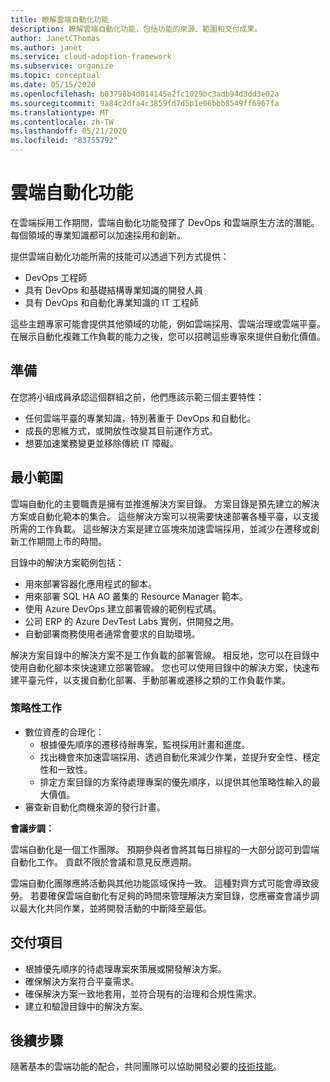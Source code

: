 ```yaml
---
title: 瞭解雲端自動化功能
description: 瞭解雲端自動化功能，包括功能的來源、範圍和交付成果。
author: JanetCThomas
ms.author: janet
ms.service: cloud-adoption-framework
ms.subservice: organize
ms.topic: conceptual
ms.date: 05/15/2020
ms.openlocfilehash: b03798b4d014145e2fc1029bc3adb94d3dd3e02a
ms.sourcegitcommit: 9a84c2dfa4c3859fd7d5b1e06bbb8549ff6967fa
ms.translationtype: MT
ms.contentlocale: zh-TW
ms.lasthandoff: 05/21/2020
ms.locfileid: "83755792"
---
```

# <a name="cloud-automation-functions"></a>雲端自動化功能

在雲端採用工作期間，雲端自動化功能發揮了 DevOps 和雲端原生方法的潛能。 每個領域的專業知識都可以加速採用和創新。

提供雲端自動化功能所需的技能可以透過下列方式提供：

- DevOps 工程師
- 具有 DevOps 和基礎結構專業知識的開發人員
- 具有 DevOps 和自動化專業知識的 IT 工程師

這些主題專家可能會提供其他領域的功能，例如雲端採用、雲端治理或雲端平臺。 在展示自動化複雜工作負載的能力之後，您可以招聘這些專家來提供自動化價值。

## <a name="preparation"></a>準備

在您將小組成員承認這個群組之前，他們應該示範三個主要特性：

- 任何雲端平臺的專業知識，特別著重于 DevOps 和自動化。
- 成長的思維方式，或開放性改變其目前運作方式。
- 想要加速業務變更並移除傳統 IT 障礙。

## <a name="minimum-scope"></a>最小範圍

雲端自動化的主要職責是擁有並推進解決方案目錄。 方案目錄是預先建立的解決方案或自動化範本的集合。 這些解決方案可以視需要快速部署各種平臺，以支援所需的工作負載。 這些解決方案是建立區塊來加速雲端採用，並減少在遷移或創新工作期間上市的時間。

目錄中的解決方案範例包括：

- 用來部署容器化應用程式的腳本。
- 用來部署 SQL HA AO 叢集的 Resource Manager 範本。
- 使用 Azure DevOps 建立部署管線的範例程式碼。
- 公司 ERP 的 Azure DevTest Labs 實例，供開發之用。
- 自動部署商務使用者通常會要求的自助環境。

解決方案目錄中的解決方案不是工作負載的部署管線。 相反地，您可以在目錄中使用自動化腳本來快速建立部署管線。 您也可以使用目錄中的解決方案，快速布建平臺元件，以支援自動化部署、手動部署或遷移之類的工作負載作業。

### <a name="strategic-tasks"></a>策略性工作

- 數位資產的合理化：
  - 根據優先順序的遷移待辦專案，監視採用計畫和進度。
  - 找出機會來加速雲端採用、透過自動化來減少作業，並提升安全性、穩定性和一致性。
  - 排定方案目錄的方案待處理專案的優先順序，以提供其他策略性輸入的最大價值。
- 審查新自動化商機來源的發行計畫。

**會議步調：**

雲端自動化是一個工作團隊。 預期參與者會將其每日排程的一大部分認可到雲端自動化工作。 貢獻不限於會議和意見反應週期。

雲端自動化團隊應將活動與其他功能區域保持一致。 這種對齊方式可能會導致疲勞。 若要確保雲端自動化有足夠的時間來管理解決方案目錄，您應審查會議步調以最大化共同作業，並將開發活動的中斷降至最低。

## <a name="deliverables"></a>交付項目

- 根據優先順序的待處理專案來策展或開發解決方案。
- 確保解決方案符合平臺需求。
- 確保解決方案一致地套用，並符合現有的治理和合規性需求。
- 建立和驗證目錄中的解決方案。

## <a name="next-steps"></a>後續步驟

隨著基本的雲端功能的配合，共同團隊可以協助開發必要的[技術技能](../organize/suggested-skills.md)。
